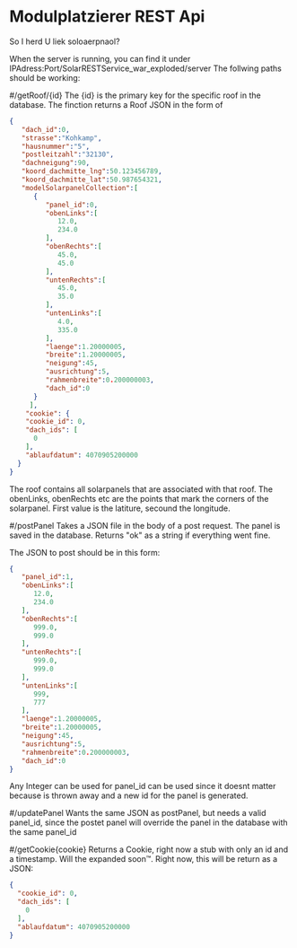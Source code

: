 # Modulplatzierer REST Api


So I herd U liek soloaerpnaol?

When the server is running, you can find it under 
IPAdress:Port/SolarRESTService_war_exploded/server
The follwing paths should be working:

#/getRoof/{id}
The {id} is the primary key for the specific roof in the database.
The finction returns a Roof JSON in the form of 
```json
{  
   "dach_id":0,
   "strasse":"Kohkamp",
   "hausnummer":"5",
   "postleitzahl":"32130",
   "dachneigung":90,
   "koord_dachmitte_lng":50.123456789,
   "koord_dachmitte_lat":50.987654321,
   "modelSolarpanelCollection":[  
      {  
         "panel_id":0,
         "obenLinks":[  
            12.0,
            234.0
         ],
         "obenRechts":[  
            45.0,
            45.0
         ],
         "untenRechts":[  
            45.0,
            35.0
         ],
         "untenLinks":[  
            4.0,
            335.0
         ],
         "laenge":1.20000005,
         "breite":1.20000005,
         "neigung":45,
         "ausrichtung":5,
         "rahmenbreite":0.200000003,
         "dach_id":0
      }
     ],
    "cookie": {
    "cookie_id": 0,
    "dach_ids": [
      0
    ],
    "ablaufdatum": 4070905200000
  }
}
```

The roof contains all solarpanels that are associated with that roof. The obenLinks, obenRechts etc are
the points that mark the corners of the solarpanel. First value is the latiture, secound the longitude.


#/postPanel
Takes a JSON file in the body of a post request. The panel is saved in the database.
Returns "ok" as a string if everything went fine.

The JSON to post should be in this form:
```json
{  
   "panel_id":1,
   "obenLinks":[  
      12.0,
      234.0
   ],
   "obenRechts":[  
      999.0,
      999.0
   ],
   "untenRechts":[  
      999.0,
      999.0
   ],
   "untenLinks":[  
      999,
      777
   ],
   "laenge":1.20000005,
   "breite":1.20000005,
   "neigung":45,
   "ausrichtung":5,
   "rahmenbreite":0.200000003,
   "dach_id":0
}
```

Any Integer can be used for panel_id can be used since it doesnt matter 
because is thrown away and a new id for the panel is generated.



#/updatePanel
Wants the same JSON as postPanel, but needs a valid panel_id, since the
postet panel will override the panel in the database with the same panel_id


#/getCookie{cookie}
Returns a Cookie, right now a stub with only an id and a timestamp.
Will the expanded soon™.
Right now, this will be return as a JSON:
```json
{
  "cookie_id": 0,
  "dach_ids": [
    0
  ],
  "ablaufdatum": 4070905200000
}
```
  
